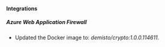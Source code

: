 
#### Integrations

##### Azure Web Application Firewall
- Updated the Docker image to: *demisto/crypto:1.0.0.114611*.


